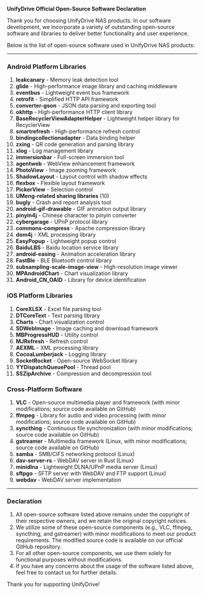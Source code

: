 **UnifyDrive Official Open-Source Software Declaration**

Thank you for choosing UnifyDrive NAS products. In our software development, we incorporate a variety of outstanding open-source software and libraries to deliver better functionality and user experience.

Below is the list of open-source software used in UnifyDrive NAS products:

---

### **Android Platform Libraries**
1. **leakcanary** - Memory leak detection tool
2. **glide** - High-performance image library and caching middleware
3. **eventbus** - Lightweight event bus framework
4. **retrofit** - Simplified HTTP API framework
5. **converter-gson** - JSON data parsing and exporting tool
6. **okhttp** - High-performance HTTP client library
7. **BaseRecyclerViewAdapterHelper** - Lightweight helper library for RecyclerView
8. **smartrefresh** - High-performance refresh control
9. **bindingcollectionadapter** - Data binding helper
10. **zxing** - QR code generation and parsing library
11. **xlog** - Log management library
12. **immersionbar** - Full-screen immersion tool
13. **agentweb** - WebView enhancement framework
14. **PhotoView** - Image zooming framework
15. **ShadowLayout** - Layout control with shadow effects
16. **flexbox** - Flexible layout framework
17. **PickerView** - Selection control
18. **UMeng-related sharing libraries** (10)
19. **bugly** - Crash and report analysis tool
20. **android-gif-drawable** - GIF animation output library
21. **pinyin4j** - Chinese character to pinyin converter
22. **cybergarage** - UPnP protocol library
23. **commons-compress** - Apache compression library
24. **dom4j** - XML processing library
25. **EasyPopup** - Lightweight popup control
26. **BaiduLBS** - Baidu location service library
27. **android-easing** - Animation acceleration library
28. **FastBle** - BLE Bluetooth control library
29. **subsampling-scale-image-view** - High-resolution image viewer
30. **MPAndroidChart** - Chart visualization library
31. **Android_CN_OAID** - Library for device identification

### **iOS Platform Libraries**
1. **CoreXLSX** - Excel file parsing tool
2. **DTCoreText** - Text parsing library
3. **Charts** - Chart visualization control
4. **SDWebImage** - Image caching and download framework
5. **MBProgressHUD** - Utility control
6. **MJRefresh** - Refresh control
7. **AEXML** - XML processing library
8. **CocoaLumberjack** - Logging library
9. **SocketRocket** - Open-source WebSocket library
10. **YYDispatchQueuePool** - Thread pool
11. **SSZipArchive** - Compression and decompression tool

### **Cross-Platform Software**
1. **VLC** - Open-source multimedia player and framework (with minor modifications; source code available on GitHub)
2. **ffmpeg** - Library for audio and video processing (with minor modifications; source code available on GitHub)
3. **syncthing** - Continuous file synchronization (with minor modifications; source code available on GitHub)
4. **gstreamer** - Multimedia framework (Linux, with minor modifications; source code available on GitHub)
5. **samba** - SMB/CIFS networking protocol (Linux)
6. **dav-server-rs** - WebDAV server in Rust (Linux)
7. **minidlna** - Lightweight DLNA/UPnP media server (Linux)
8. **sftpgo** - SFTP server with WebDAV and FTP support (Linux)
9. **webdav** - WebDAV server implementation

---

### **Declaration**
1. All open-source software listed above remains under the copyright of their respective owners, and we retain the original copyright notices.
2. We utilize some of these open-source components (e.g., VLC, ffmpeg, syncthing, and gstreamer) with minor modifications to meet our product requirements. The modified source code is available on our official GitHub repository.
3. For all other open-source components, we use them solely for functional purposes without modifications.
4. If you have any concerns about the usage of the software listed above, feel free to contact us for further details.

Thank you for supporting UnifyDrive!

